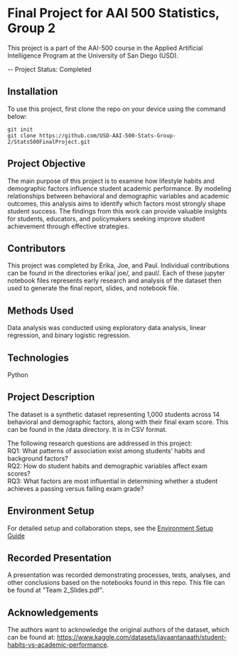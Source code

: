 # Final Project for AAI 500 Statistics, Group 2

This project is a part of the AAI-500 course in the Applied Artificial Intelligence Program at the University of San Diego (USD).

-- Project Status: Completed

## Installation

To use this project, first clone the repo on your device using the command below:
```
git init
git clone https://github.com/USD-AAI-500-Stats-Group-2/Stats500FinalProject.git
```

## Project Objective
The main purpose of this project is to examine how lifestyle habits and demographic factors influence student academic performance. By modeling relationships between behavioral and demographic variables and academic outcomes, this analysis aims to identify which factors most strongly shape student success. The findings from this work can provide valuable insights for students, educators, and policymakers seeking improve student achievement through effective strategies.

## Contributors
This project was completed by Erika, Joe, and Paul. Individual contributions can be found in the directories erika/ joe/, and paul/.  Each of these jupyter notebook files represents early research and analysis of the dataset then used to generate the final report, slides, and notebook file.

## Methods Used
Data analysis was conducted using exploratory data analysis, linear regression, and binary logistic regression.

## Technologies
Python

## Project Description 
The dataset is a synthetic dataset representing 1,000 students across 14 behavioral and demographic factors, along with their final exam score. This can be found in the /data directory.  It is in CSV format.

The following research questions are addressed in this project:   
RQ1: What patterns of association exist among students’ habits and background factors?   
RQ2: How do student habits and demographic variables affect exam scores?   
RQ3: What factors are most influential in determining whether a student achieves a passing versus failing exam grade?   

## Environment Setup
For detailed setup and collaboration steps, see the [Environment Setup Guide](./EnvironmentSetup.md)

## Recorded Presentation
A presentation was recorded demonstrating processes, tests, analyses, and other conclusions based on the notebooks found in this repo. This file can be found at "Team 2_Slides.pdf".

## Acknowledgements
The authors want to acknowledge the original authors of the dataset, which can be found at: https://www.kaggle.com/datasets/jayaantanaath/student-habits-vs-academic-performance.



